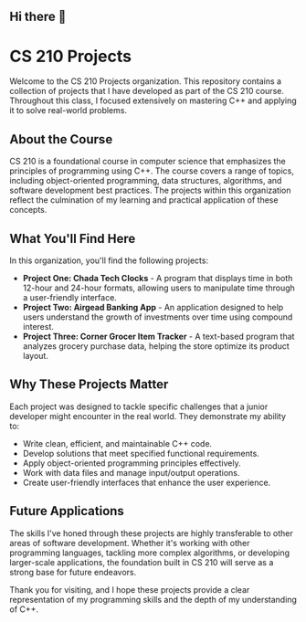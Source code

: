 ## Hi there 👋

# CS 210 Projects

Welcome to the CS 210 Projects organization. This repository contains a collection of projects that I have developed as part of the CS 210 course. Throughout this class, I focused extensively on mastering C++ and applying it to solve real-world problems.

## About the Course
CS 210 is a foundational course in computer science that emphasizes the principles of programming using C++. The course covers a range of topics, including object-oriented programming, data structures, algorithms, and software development best practices. The projects within this organization reflect the culmination of my learning and practical application of these concepts.

## What You'll Find Here
In this organization, you'll find the following projects:
- **Project One: Chada Tech Clocks** - A program that displays time in both 12-hour and 24-hour formats, allowing users to manipulate time through a user-friendly interface.
- **Project Two: Airgead Banking App** - An application designed to help users understand the growth of investments over time using compound interest.
- **Project Three: Corner Grocer Item Tracker** - A text-based program that analyzes grocery purchase data, helping the store optimize its product layout.

## Why These Projects Matter
Each project was designed to tackle specific challenges that a junior developer might encounter in the real world. They demonstrate my ability to:
- Write clean, efficient, and maintainable C++ code.
- Develop solutions that meet specified functional requirements.
- Apply object-oriented programming principles effectively.
- Work with data files and manage input/output operations.
- Create user-friendly interfaces that enhance the user experience.

## Future Applications
The skills I've honed through these projects are highly transferable to other areas of software development. Whether it's working with other programming languages, tackling more complex algorithms, or developing larger-scale applications, the foundation built in CS 210 will serve as a strong base for future endeavors.

Thank you for visiting, and I hope these projects provide a clear representation of my programming skills and the depth of my understanding of C++.
